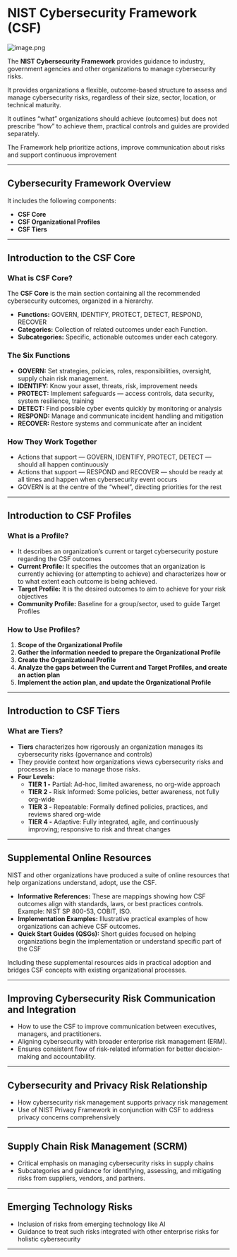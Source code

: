 # NIST Cybersecurity Framework (CSF)

![image.png](attachment:79171aa0-fd72-4fe3-aa7a-cea757eee58e:image.png)

The **NIST Cybersecurity Framework** provides guidance to industry, government agencies and other organizations to manage cybersecurity risks.

It provides organizations a flexible, outcome-based structure to assess and manage cybersecurity risks, regardless of their size, sector, location, or technical maturity.

It outlines “what” organizations should achieve (outcomes) but does not prescribe “how” to achieve them, practical controls and guides are provided separately.

The Framework help prioritize actions, improve communication about risks and support continuous improvement 

---

## **Cybersecurity Framework Overview**

It includes the following components:

- **CSF Core**
- **CSF Organizational Profiles**
- **CSF Tiers**

---

## **Introduction to the CSF Core**

### **What is CSF Core?**

The **CSF Core** is the main section containing all the recommended cybersecurity outcomes, organized in a hierarchy.

- **Functions:** GOVERN, IDENTIFY, PROTECT, DETECT, RESPOND, RECOVER
- **Categories:** Collection of related outcomes under each Function.
- **Subcategories:** Specific, actionable outcomes under each category.

### **The Six Functions**

- **GOVERN:** Set strategies, policies, roles, responsibilities, oversight, supply chain risk management.
- **IDENTIFY:** Know your asset, threats, risk, improvement needs
- **PROTECT:** Implement safeguards — access controls, data security, system resilience, training
- **DETECT:** Find possible cyber events quickly by monitoring or analysis
- **RESPOND:** Manage and communicate incident handling and mitigation
- **RECOVER:** Restore systems and communicate after an incident

### **How They Work Together**

- Actions that support — GOVERN, IDENTIFY, PROTECT, DETECT — should all happen continuously
- Actions that support — RESPOND and RECOVER — should be ready at all times and happen when cybersecurity event occurs
- GOVERN is at the centre of the “wheel”, directing priorities for the rest

---

## **Introduction to CSF Profiles**

### **What is a Profile?**

- It describes an organization’s current or target cybersecurity posture regarding the CSF outcomes
- **Current Profile:** It specifies the outcomes that an organization is currently achieving (or attempting to achieve) and characterizes how or to what extent each outcome is being achieved.
- **Target Profile:** It is the desired outcomes to aim to achieve for your risk objectives
- **Community Profile:** Baseline for a group/sector, used to guide Target Profiles

### **How to Use Profiles?**

1. **Scope of the Organizational Profile**
2. **Gather the information needed to prepare the Organizational Profile**
3. **Create the Organizational Profile**
4. **Analyze the gaps between the Current and Target Profiles, and create an action plan**
5. **Implement the action plan, and update the Organizational Profile**

---

## **Introduction to CSF Tiers**

### What are Tiers?

- **Tiers** characterizes how rigorously an organization manages its cybersecurity risks (governance  and controls)
- They provide context how organizations views cybersecurity risks and processes in place to manage those risks.
- **Four Levels:**
    - **TIER 1 -** Partial: Ad-hoc, limited awareness, no org-wide approach
    - **TIER 2 -** Risk Informed: Some policies, better awareness, not fully org-wide
    - **TIER 3 -** Repeatable: Formally defined policies, practices, and reviews shared org-wide
    - **TIER 4 -** Adaptive: Fully integrated, agile, and continuously improving; responsive to risk and threat  changes

---

## Supplemental Online Resources

NIST and other organizations have produced a suite of online resources that help organizations understand, adopt, use the CSF.

- **Informative References:** These are mappings showing how CSF outcomes align with standards, laws, or best practices controls. Example: NIST SP 800-53, COBIT, ISO.
- **Implementation Examples:** Illustrative practical examples of how organizations can achieve CSF outcomes.
- **Quick Start Guides (QSGs):** Short guides focused on helping organizations begin the implementation or understand specific part of the CSF

Including these supplemental resources aids in practical adoption and bridges CSF concepts with existing organizational processes.

---

## **Improving Cybersecurity Risk Communication and Integration**

- How to use the CSF to improve communication between executives, managers, and practitioners.
- Aligning cybersecurity with broader enterprise risk management (ERM).
- Ensures consistent flow of risk-related information for better decision-making and accountability.

---

## Cybersecurity and Privacy Risk Relationship

- How cybersecurity risk management supports privacy risk management
- Use of NIST Privacy Framework in conjunction with CSF to address privacy concerns comprehensively

---

## Supply Chain Risk Management (SCRM)

- Critical emphasis on managing cybersecurity risks in supply chains
- Subcategories and guidance for identifying, assessing, and mitigating risks from suppliers, vendors, and partners.

---

## Emerging Technology Risks

- Inclusion of risks from emerging technology like AI
- Guidance to treat such risks integrated with other enterprise risks for holistic cybersecurity

---
